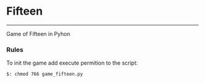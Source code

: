# Fifteen
* * *

Game of Fifteen in Pyhon

### Rules
To init the game add execute permition to the script: 

    $: chmod 766 game_fifteen.py
